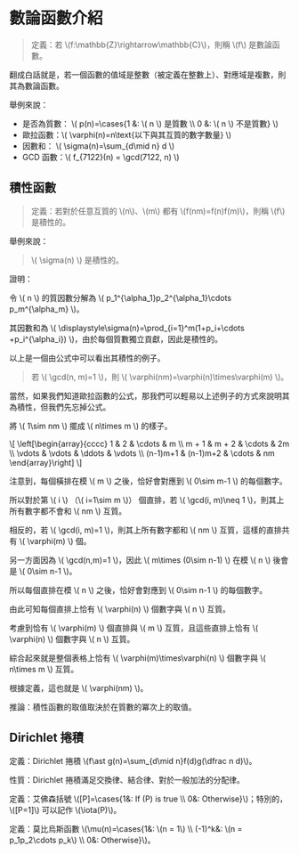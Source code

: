# 數論函數介紹

> 定義：若 \\(f:\mathbb{Z}\rightarrow\mathbb{C}\\)，則稱 \\(f\\) 是數論函數。

翻成白話就是，若一個函數的值域是整數（被定義在整數上）、對應域是複數，則其為數論函數。

舉例來說：

* 是否為質數： \\( p(n)=\cases{1 &: \\( n \\) 是質數 \\\\ 0 &: \\( n \\) 不是質數} \\)
* 歐拉函數：\\( \varphi(n)=n\text{以下與其互質的數字數量} \\)
* 因數和： \\( \sigma(n)=\sum_{d\mid n} d \\)
* GCD 函數：\\( f_{7122}(n) = \gcd(7122, n) \\)

## 積性函數

> 定義：若對於任意互質的 \\(n\\)、\\(m\\) 都有 \\(f(nm)=f(n)f(m)\\)，則稱 \\(f\\) 是積性的。

舉例來說：

> \\( \sigma(n) \\) 是積性的。

證明：

令 \\( n \\) 的質因數分解為 \\( p_1^{\alpha_1}p_2^{\alpha_1}\cdots p_m^{\alpha_m} \\)。

其因數和為 \\( \displaystyle\sigma(n)=\prod_{i=1}^m(1+p_i+\cdots +p_i^{\alpha_i}) \\)，由於每個質數獨立貢獻，因此是積性的。

以上是一個由公式中可以看出其積性的例子。

> 若 \\( \gcd(n, m)=1 \\)，則 \\( \varphi(nm)=\varphi(n)\times\varphi(m) \\)。

當然，如果我們知道歐拉函數的公式，那我們可以輕易以上述例子的方式來說明其為積性，但我們先忘掉公式。

將 \\( 1\sim nm \\) 擺成 \\( n\times m \\) 的樣子。

\\[
\left[\begin{array}{cccc}
1 & 2 & \cdots & m \\\\
m + 1 & m + 2 & \cdots & 2m \\\\
\vdots & \vdots & \ddots & \vdots \\\\
(n-1)m+1 & (n-1)m+2 & \cdots & nm
\end{array}\right]
\\]

注意到，每個橫排在模 \\( m \\) 之後，恰好會對應到 \\( 0\sim m-1 \\) 的每個數字。

所以對於第 \\( i \\) （\\( i=1\sim m \\)） 個直排，若 \\( \gcd(i, m)\neq 1 \\)，則其上所有數字都不會和 \\( nm \\) 互質。

相反的，若 \\( \gcd(i, m)=1 \\)，則其上所有數字都和 \\( nm \\) 互質，這樣的直排共有 \\( \varphi(m) \\) 個。

另一方面因為 \\( \gcd(n,m)=1 \\)，因此 \\( m\times (0\sim n-1) \\) 在模 \\( n \\) 後會是 \\( 0\sim n-1 \\)。

所以每個直排在模 \\( n \\) 之後，恰好會對應到 \\( 0\sim n-1 \\) 的每個數字。

由此可知每個直排上恰有 \\( \varphi(n) \\) 個數字與 \\( n \\) 互質。

考慮到恰有 \\( \varphi(m) \\) 個直排與 \\( m \\) 互質，且這些直排上恰有 \\( \varphi(n) \\) 個數字與 \\( n \\) 互質。

綜合起來就是整個表格上恰有 \\( \varphi(m)\times\varphi(n) \\) 個數字與 \\( n\times m \\) 互質。

根據定義，這也就是 \\( \varphi(nm) \\)。



推論：積性函數的取值取決於在質數的冪次上的取值。

## Dirichlet 捲積

定義：Dirichlet 捲積 \\(f\ast g(n)=\sum_{d\mid n}f(d)g(\dfrac n d)\\)。

性質：Dirichlet 捲積滿足交換律、結合律、對於一般加法的分配律。

定義：艾佛森括號 \\([P]=\cases{1&: If \(P\) is true \\\\ 0&: Otherwise}\\)；特別的，\\([P=1]\\) 可以記作 \\(\iota(P)\\)。

定義：莫比烏斯函數 \\(\mu(n)=\cases{1&: \\(n = 1\\) \\\\ (-1)^k&: \\(n = p_1p_2\cdots p_k\\) \\\\ 0&: Otherwise}\\)。

